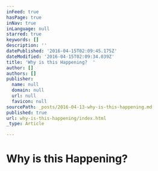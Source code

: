 ```yaml
---
inFeed: true
hasPage: true
inNav: true
inLanguage: null
starred: true
keywords: []
description: ''
datePublished: '2016-04-15T02:09:45.175Z'
dateModified: '2016-04-15T02:09:34.039Z'
title: 'Why is this Happening?  '
author: []
authors: []
publisher:
  name: null
  domain: null
  url: null
  favicon: null
sourcePath: _posts/2016-04-13-why-is-this-happening.md
published: true
url: why-is-this-happening/index.html
_type: Article

---
```

# Why is this Happening?